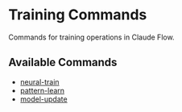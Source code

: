 # Training Commands

Commands for training operations in Claude Flow.

## Available Commands

- [neural-train](./neural-train.md)
- [pattern-learn](./pattern-learn.md)
- [model-update](./model-update.md)
